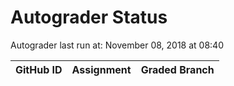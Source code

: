 # Autograder Status
Autograder last run at: November 08, 2018 at 08:40

| GitHub ID | Assignment | Graded Branch |
|-----------|------------|---------------|
